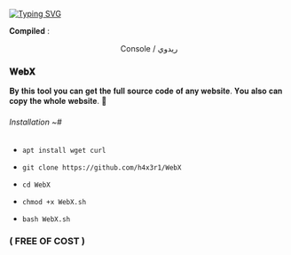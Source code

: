 <a href="https://git.io/typing-svg"><img src="https://readme-typing-svg.herokuapp.com?font=Fira+Code&weight=700&size=30&pause=1000&color=FF0000&width=460&height=70&lines=TERMUX+WEB+SOURCE+SCRAPER" alt="Typing SVG" /></a>

𝐂𝐨𝐦𝐩𝐢𝐥𝐞𝐝 :

<p align="center">
Console / ريدوي

### 𝐖𝐞𝐛𝐗

𝐁𝐲 𝐭𝐡𝐢𝐬 𝐭𝐨𝐨𝐥 𝐲𝐨𝐮 𝐜𝐚𝐧 𝐠𝐞𝐭 𝐭𝐡𝐞 𝐟𝐮𝐥𝐥 𝐬𝐨𝐮𝐫𝐜𝐞 𝐜𝐨𝐝𝐞 𝐨𝐟 𝐚𝐧𝐲 𝐰𝐞𝐛𝐬𝐢𝐭𝐞.
𝐘𝐨𝐮 𝐚𝐥𝐬𝐨 𝐜𝐚𝐧 𝐜𝐨𝐩𝐲 𝐭𝐡𝐞 𝐰𝐡𝐨𝐥𝐞 𝐰𝐞𝐛𝐬𝐢𝐭𝐞. 💾

###### Installation ~#

* `apt install wget curl`

* `git clone https://github.com/h4x3r1/WebX`

* `cd WebX`

* `chmod +x WebX.sh`

* `bash WebX.sh`


### ( FREE OF COST ) 
